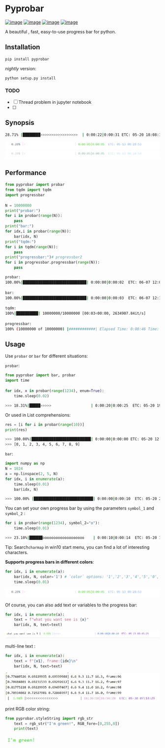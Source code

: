 # Pyprobar

[![image](https://img.shields.io/badge/Pypi-0.1.1.7-green.svg)](https://pypi.org/project/pyprobar)
[![image](https://img.shields.io/badge/python-3.6+-blue.svg)](https://www.python.org/)
[![image](https://img.shields.io/badge/license-MIT-blue.svg)](LICENSE)
[![image](https://img.shields.io/badge/author-K.y-orange.svg?style=flat-square&logo=appveyor)](https://github.com/beidongjiedeguang)




A beautiful , fast, easy-to-use  progress bar for python.


## Installation

```bash
pip install pyprobar
```

*nightly* version:

```bash
python setup.py install
```

### TODO

- [ ] Thread problem in jupyter notebook
- [ ] 





## Synopsis

```bash
28.71% |████████>>>>>>>>>>>>>>>>>  | 0:00:22|0:00:31 ETC: 05-20 18:08:15
```

<img src="picture/color=1.gif" />

<img src="picture/color=5.gif" />

## Performance

```python
from pyprobar import probar
from tqdm import tqdm
import progressbar

N = 10000000
print("probar:")
for i in probar(range(N)):
    pass
print("bar:")
for idx,i in probar(range(N)):
	bar(idx, N)
print("tqdm:")
for i in tqdm(range(N)):
    pass
print("progressbar:")# progressbar2
for i in progressbar.progressbar(range(N)):
    pass
```

```bash
probar:
100.00%|█████████████████████████████| 0:00:00|0:00:02  ETC: 06-07 12:08:03

bar:
100.00%|█████████████████████████████| 0:00:00|0:00:03  ETC: 06-07 12:11:15

tqdm:
100%|██████████| 10000000/10000000 [00:03<00:00, 2634907.84it/s]

progressbar:
100% (10000000 of 10000000) |############| Elapsed Time: 0:00:46 Time:  0:00:46
```



## Usage

Use `probar` or `bar` for different situations:

`probar`:

  ```python
  from pyprobar import bar, probar
  import time
  
  for idx, x in probar(range(1234), enum=True): 
      time.sleep(0.02)
  ```
  ```bash
  >>> 18.31%|█████>>>>>                  | 0:00:20|0:00:25  ETC: 05-20 19:00:39
  ```
Or  used in  List comprehensions:

```python
res = [i for i in probar(range(10))]
print(res)
```

```bash
>>> 100.00%|███████████████████████████| 0:00:00|0:00:00 ETC: 05-20 12:14:33
>>> [0, 1, 2, 3, 4, 5, 6, 7, 8, 9]
```



`bar`:

  ```python
  import numpy as np
  N = 1024
  a = np.linspace(2, 5, N)
  for idx, i in enumerate(a):
      time.sleep(0.01)
      bar(idx, N)
  ```
  ```bash
 >>> 100.00% |███████████████████████████| 0:00:00|0:00:10  ETC: 05-20 20:33:34 
  ```



You can set your own progress bar by using the parameters `symbol_1` and `symbol_2` :

```python
for i in probar(range(1234), symbol_2="o"):
    time.sleep(0.01)
```
```bash
>>> 23.10%|██████ooooooooooooooooooo    | 0:00:10|0:00:14  ETC: 05-20 17:29:57
```

Tip: Search`charmap`  in win10 start menu, you can find a lot of interesting characters.



**Supports progress bars in different colors**:

```python
for idx, i in enumerate(a):
    bar(idx, N, color='1') # `color` options: '1','2','3','4','5','0','update_random'
    time.sleep(0.01)
```

<img src="picture/color=1.gif" />



Of course, you can also add text or variables to the progress bar:

```python
for idx, i in enumerate(a):
    text = f"what you want see is {x}"
    bar(idx, N, text=text)
```

<img src=picture/text.gif />

multi-line text :

```python
for idx, i in enumerate(a):
    text = f"{v1}, frame:{idx}\n"
    bar(idx, N, text=text)
```

<img src="picture/multi_text.jpg" alt="multi_text" style="zoom:80%;" />



print RGB color string:

```python
from pyprobar.styleString import rgb_str
    text = rgb_str("I'm green!", RGB_fore=[0,255,0])
    print(text)
```

<img src="picture/rgb_str.jpg" />





